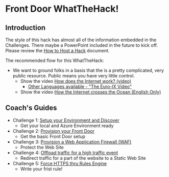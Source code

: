 # Front Door WhatTheHack!

## Introduction

The style of this hack has almost all of the information embedded in the Challenges.  There maybe a PowerPoint included in the future to kick off.  Please review the [How to Host a Hack](../../000-HowToHack/WTH-HowToHostAHack.md) document.

The recommended flow for this WhatTheHack:
- We want to ground folks in a basis that the is a pretty complicated, very public resource.  Public means you have very little control.
  - Show the video [How does the Internet work? (video)](https://youtu.be/yJJHukw9Lyc)
    - [Other Languages available - "The Euro-IX Video"](https://www.youtube.com/channel/UCFyucVRAAMzxyJIsxnGwsjw)
  - Show the video [How the Internet crosses the Ocean (English Only)](https://www.weforum.org/agenda/2016/01/how-does-the-internet-cross-the-ocean/)

## Coach's Guides
  - Challenge 1: [Setup your Environment and Discover](Solution01.md)
    - Get your local and Azure Environment ready 
  - Challenge 2: [Provision your Front Door](Solution02.md)
    - Get the basic Front Door setup
  - Challenge 3: [Provision a Web Application Firewall (WAF)](Solution03.md)
    - Protect the Web Site
  - Challenge 4: [Offload traffic for a high traffic event](Solution04.md)
    - Redirect traffic for a part of the website to a Static Web Site
  - Challenge 5: [Force HTTPS thru Rules Engine](Solution05.md)
    - Write your frist rule!
